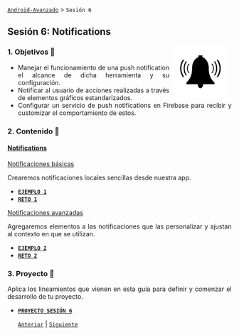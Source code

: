 [`Android-Avanzado`](..#readme) > `Sesión 6`

## Sesión 6: Notifications

<img src="images/bell.jpg" align="right" height="120" hspace="10">

<div style="text-align: justify;">

### 1. Objetivos :dart: 

- Manejar el funcionamiento de una push notification el alcance de dicha herramienta y su configuración.
- Notificar al usuario de acciones realizadas a través de elementos gráficos estandarizados.
- Configurar un servicio de push notifications en Firebase para recibir y customizar el comportamiento de estos.


### 2. Contenido :blue_book: 

#### <ins>Notifications</ins>

<ins>Notificaciones básicas</ins>

Crearemos notificaciones locales sencillas desde nuestra app.

- [**`EJEMPLO 1`**](Ejemplo-01/#readme)
- [**`RETO 1`**](Reto-01/#readme)



<ins>Notificaciones avanzadas</ins>

Agregaremos elementos a las notificaciones que las personalizar y ajustan al contexto en que se utilizan. 

- [**`EJEMPLO 2`**](Ejemplo-02#readme)
- [**`RETO 2`**](Reto-02/#readme)

### 3. Proyecto :hammer:

Aplica los lineamientos que vienen en esta guía para definir y comenzar el desarrollo de tu proyecto.

- [**`PROYECTO SESIÓN 6`**](Proyecto/#readme)

  

  [`Anterior`](../Sesion-05#readme) | [`Siguiente`](../Sesion-07#readme)

</div>

